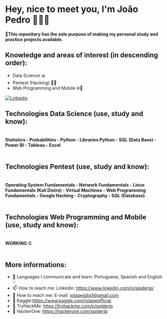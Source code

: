 # Hey, nice to meet you, I'm João Pedro 👋😉😄

#### 🚨This repository has the sole purpose of making my personal study and practice projects available.

## Knowledge and areas of interest (in descending order):

- Data Science 📊
- Pentest (Hacking) 👨‍💻
- Web Programming and Mobile 🌐📱

[![Linkedin](https://img.shields.io/badge/LinkedIn-0077B5?style=for-the-badge&logo=linkedin&logoColor=white)](https://www.linkedin.com/in/jo%C3%A3o-pedro-ferreira-de-souza-batista-8088ab1a9/)

## Technologies Data Science (use, study and know):
<div style="display: inline-block">
  <h4>Statistics - Probabilities - Python - Libraries Python - SQL (Data Base) - Power BI - Tableau - Excel</h4>
</div> <br/>

## Technologies Pentest (use, study and know):
<div style="display: inline-block">
  <h4>Operating System Fundamentals - Network Fundamentals - Linux Fundamentals (Kali Distro) - Virtual Machines - Web Programming Fundamentals - Google Hacking - Cryptography - SQL (Database)</h4>
</div> <br/>

## Technologies Web Programming and Mobile (use, study and know):
<div style="display: inline-block">
  <h4>WORKING ↻</h4>
</div> <br/>

## More informations:

- 👅 Languages I communicate and learn: Portuguese, Spanish and English ✨
- 📫 How to reach me: Linkedin: https://www.linkedin.com/in/spiderjp/
- 📧 How to reach me: E-mail: jotapejpbsf@gmail.com
- 🔗 Kaggle:https://www.kaggle.com/jotapeofficial
- 🔗 TryHackMe: https://tryhackme.com/p/spiderjp
- 🔗 HackerOne: https://hackerone.com/spiderjp


